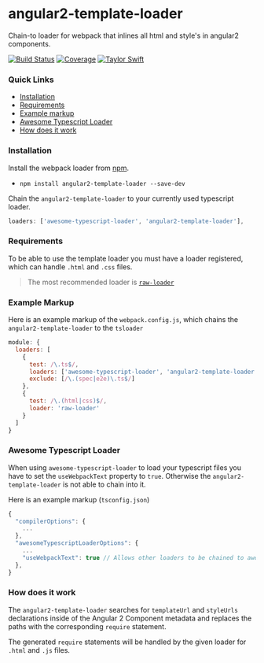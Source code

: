 # angular2-template-loader
Chain-to loader for webpack that inlines all html and style's in angular2 components. 

[![Build Status](https://travis-ci.org/TheLarkInn/angular2-template-loader.svg?branch=master)](https://travis-ci.org/TheLarkInn/angular2-template-loader)
[![Coverage](https://codecov.io/gh/TheLarkInn/angular2-template-loader/branch/master/graph/badge.svg)](https://codecov.io/gh/TheLarkInn/angular2-template-loader)
[![Taylor Swift](https://img.shields.io/badge/secured%20by-taylor%20swift-brightgreen.svg)](https://twitter.com/SwiftOnSecurity)

### Quick Links
- [Installation](#installation)
- [Requirements](#requirements)
- [Example markup](#example-markup)
- [Awesome Typescript Loader](#awesome-typescript-loader)
- [How does it work](#how-does-it-work)

### Installation
Install the webpack loader from [npm](https://www.npmjs.com/package/angular2-template-loader).
- `npm install angular2-template-loader --save-dev`

Chain the `angular2-template-loader` to your currently used typescript loader.

```js
loaders: ['awesome-typescript-loader', 'angular2-template-loader'],
```

### Requirements
To be able to use the template loader you must have a loader registered, which can handle `.html` and `.css` files.
> The most recommended loader is [`raw-loader`](https://github.com/webpack/raw-loader)

### Example Markup
Here is an example markup of the `webpack.config.js`, which chains the `angular2-template-loader` to the `tsloader`

```js
module: {
  loaders: [
    {
      test: /\.ts$/,
      loaders: ['awesome-typescript-loader', 'angular2-template-loader'],
      exclude: [/\.(spec|e2e)\.ts$/]
    },
    { 
      test: /\.(html|css)$/, 
      loader: 'raw-loader'
    }
  ]
}
```

### Awesome Typescript Loader
When using `awesome-typescript-loader` to load your typescript files you have to set the `useWebpackText` property to `true`.
Otherwise the `angular2-template-loader` is not able to chain into it.

Here is an example markup (`tsconfig.json`)
```js
{
  "compilerOptions": {
    ...
  },
  "awesomeTypescriptLoaderOptions": {
    ...
    "useWebpackText": true // Allows other loaders to be chained to awesome-typescript-loader.
  },
}
```

### How does it work
The `angular2-template-loader` searches for `templateUrl` and `styleUrls` declarations inside of the Angular 2 Component metadata and replaces the paths with the corresponding `require` statement.

The generated `require` statements will be handled by the given loader for `.html` and `.js` files.
